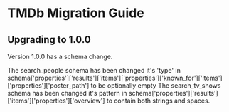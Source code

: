 # TMDb Migration Guide

## Upgrading to 1.0.0

Version 1.0.0 has a schema change.

The search_people schema has been changed it's 'type' in schema['properties']['results']['items']['properties']['known_for']['items']['properties']['poster_path'] to be optionally empty
The search_tv_shows schema has been changed it's pattern in schema['properties']['results']['items']['properties']['overview'] to contain both strings and spaces.